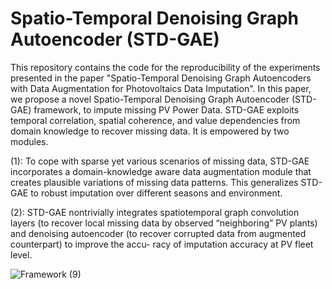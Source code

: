 # Spatio-Temporal Denoising Graph Autoencoder (STD-GAE)

<!-- The fast growth of the global Photovoltaic (PV) market enables large-scale PV data analytical pipelines for power forecasting and long-term reliability assessment of PV fleets. Nevertheless, the performance of PV data analysis heavily depends on the quality of PV timeseries data. 

This paper proposes a novel Spatio-Temporal Denoising Graph Autoencoder (STD-GAE) framework, to impute missing PV Power Data. STD-GAE exploits temporal correlation, spatial coherence, and value dependencies from domain knowledge to recover missing data. It is empowered by two modules.

  (1): To cope with sparse yet various scenarios of missing data, STD-GAE incorporates a domain-knowledge aware data augmentation module that     creates plausible variations of missing data patterns. This generalizes STD-GAE to robust imputation over different seasons and environment. 
  
  (2): STD-GAE nontrivially integrates spatiotemporal graph convolution layers (to recover local missing data by observed “neighboring” PV       plants) and denoising autoencoder (to recover corrupted data from augmented counterpart) to improve the accu- racy of imputation accuracy at   PV fleet level. 

Using large-scale real data over 98 PV systems, our experimental study shows that STD-GAE achieves a gain from 8.38% to 45.44% in accuracy (MAE), and remains less sensitive to missing rate, different seasons and missing scenarios, compared with state-of-the-art data imputation methods such as MIDA and LRTC-TNN. -->

This repository contains the code for the reproducibility of the experiments presented in the paper "Spatio-Temporal Denoising Graph Autoencoders with Data Augmentation for Photovoltaics Data Imputation". In this paper, we propose a novel Spatio-Temporal Denoising Graph Autoencoder (STD-GAE) framework, to impute missing PV Power Data. STD-GAE exploits temporal correlation, spatial coherence, and value dependencies from domain knowledge to recover missing data. It is empowered by two modules.

  (1): To cope with sparse yet various scenarios of missing data, STD-GAE incorporates a domain-knowledge aware data augmentation module that creates plausible variations of missing data patterns. This generalizes STD-GAE to robust imputation over different seasons and environment. 
  
  (2): STD-GAE nontrivially integrates spatiotemporal graph convolution layers (to recover local missing data by observed “neighboring” PV plants) and denoising autoencoder (to recover corrupted data from augmented counterpart) to improve the accu- racy of imputation accuracy at PV fleet level. 

![Framework (9)](https://user-images.githubusercontent.com/47265586/163913110-c53052d1-e4b0-4757-b110-8788b6bb1442.png)
